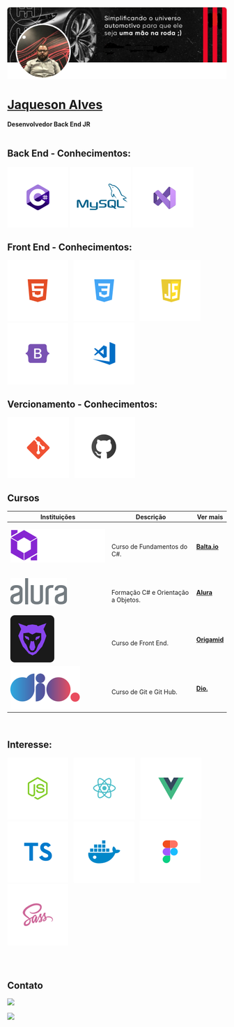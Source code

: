 ![Jaqueson Alves](./img/Banner.png)
# <b>[Jaqueson Alves](linkedin.com/in/ajcordeiro)</b> 
<b> Desenvolvedor Back End JR </b><br><br>

## <b>Back End - Conhecimentos:</b>
 ![CSharp](./img/CSharp.svg) ![MySql](./img/MySql.svg) ![VStudio](./img/VStudio.svg)<br> 

## <b>Front End - Conhecimentos:</b>
 ![HTML](./img/html.svg) &nbsp;
 ![CSS](./img/css.svg) &nbsp;
 ![JS](./img/jscript.svg) &nbsp;
 ![Bootstrap](./img/bootstrap.svg) &nbsp;
 ![VSCode](./img/vscode.svg) &nbsp;  

## <b>Vercionamento - Conhecimentos:</b>
 ![Git](./img/git.svg) &nbsp;
 ![GitHub](./img/Github.svg) &nbsp;

## <b>Cursos</b>
<table>
  <thead>
    <tr>
      <th>Instituições</th>
      <th>Descrição</th>
      <th>Ver mais</th>
    </tr>
  </thead>

  <tbody>
    <tr>
      <td>

![Balta.io](./img/balta.svg)
      </td>
      <td>
        <br>
        Curso de Fundamentos do C#.
      </td>
      <td>
        <b>[Balta.io](https://balta.io/cursos/fundamentos-csharp)</b><br>
      </td>
    </tr>
    <tr>
      <td>

![Alura](./img/alura.svg)
      </td>
      <td>
        <br>
        Formação C# e Orientação a Objetos.
      </td>
      <td>
        <b>[Alura](https://www.alura.com.br)</b><br>
      </td>
    </tr>
    <tr>
      <td>
![Origamid](./img/origamid.svg)
      </td>
      <td>
        <br>
        Curso de Front End.
      </td>
      <td>
        <b>[Origamid](https://www.origamid.com)</b><br>
      </td>
    </tr>
    <tr>
      <td>
![Origamid](./img/Dio.svg)
      </td>
      <td>
        <br>
        Curso de Git e Git Hub.
      </td>
      <td>
        <b>[Dio.](https://web.dio.me/)</b><br>
      </td>
    </tr>
  </tbody>
</table>
<br>

## <b>Interesse: </b>
<div style="display: inline_block; text-decoration: none; margin-bottom: 30px">

  ![NodeJS](./img/nodejs.svg) &nbsp;
  ![ReactJS](./img/reactjs.svg) &nbsp;
  ![VueJS](./img/vuejs.svg) &nbsp;
  ![TS](./img/ts.svg) &nbsp;
  ![Docker](./img/docker.svg) &nbsp;
  ![Figma](./img/figma.svg) &nbsp;
  ![Sass](./img/sass.svg) &nbsp;

</div>
<br>

## <b>Contato</b>
<div>
  <a href="mailto: jaquesonalves@hotmail.com"><img src="https://img.shields.io/badge/Email-jaquesonalves@hotmail.com-lightgrey?style=for-the-badge&logo=Gmail&logoColor=white"></a> &nbsp;
  
  <a href="https://www.linkedin.com/in/ajcordeiro/" target="_blank"><img src="https://img.shields.io/badge/Linkedin-ajcordeiro-blue?style=for-the-badge&logo=Linkedin&logoColor=white"></a> &nbsp;
  
</div>
<br>
